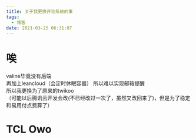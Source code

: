 ```yaml
---
title: 关于我更换评论系统的事
tags:
  - 博客
date: 2021-03-25 06:31:07
---
```


# 唉  
valine毕竟没有后端  
再加上leancloud（会定时休眠容器）
所以难以实现邮箱提醒  
所以我更换为了原来的twikoo  
（可能以后腾讯云开发会改(不已经改过一次了，虽然又改回来了)，但是为了稳定和易用付点费算了）  
# TCL Owo
